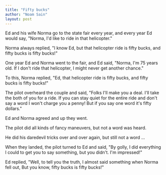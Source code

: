 ```yaml
---
title: "Fifty bucks"
author: "Noam Sain"
layout: post
---
```


Ed and his wife Norma go to the state fair every year, and every year Ed would say, "Norma, I'd like to ride in that helicopter."  
  
Norma always replied, "I know Ed, but that helicopter ride is fifty bucks, and fifty bucks is fifty bucks!"

One year Ed and Norma went to the fair, and Ed said, "Norma, I'm 75 years old. If I don't ride that helicopter, I might never get another chance."

To this, Norma replied, "Ed, that helicopter ride is fifty bucks, and fifty bucks is fifty bucks!"

The pilot overheard the couple and said, "Folks I'll make you a deal. I'll take the both of you for a ride. If you can stay quiet for the entire ride and don't say a word I won't charge you a penny! But if you say one word it's fifty dollars."

Ed and Norma agreed and up they went.

The pilot did all kinds of fancy maneuvers, but not a word was heard.

He did his daredevil tricks over and over again, but still not a word …

When they landed, the pilot turned to Ed and said, "By golly, I did everything I could to get you to say something, but you didn't. I'm impressed!"

Ed replied, "Well, to tell you the truth, I almost said something when Norma fell out, But you know, fifty bucks is fifty bucks!"